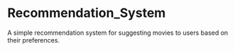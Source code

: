 # Recommendation_System
A simple recommendation system for suggesting movies to users based on their preferences.
